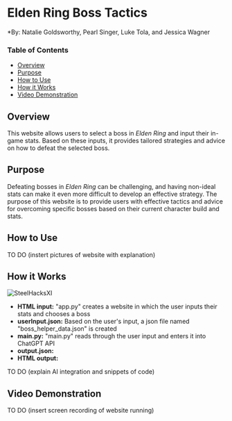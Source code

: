 # Elden Ring Boss Tactics
*By: Natalie Goldsworthy, Pearl Singer, Luke Tola, and Jessica Wagner
### Table of Contents
- [Overview](#overview)
- [Purpose](#purpose)
- [How to Use](#how-to-use)
- [How it Works](#how-it-works)
- [Video Demonstration](#video-demonstration)

## Overview
This website allows users to select a boss in *Elden Ring* and input their in-game stats. Based on these inputs, it provides tailored strategies and advice on how to defeat the selected boss.

## Purpose
Defeating bosses in *Elden Ring* can be challenging, and having non-ideal stats can make it even more difficult to develop an effective strategy. The purpose of this website is to provide users with effective tactics and advice for overcoming specific bosses based on their current character build and stats.

## How to Use
TO DO
(instert pictures of website with explanation)

## How it Works
![SteelHacksXI](https://github.com/user-attachments/assets/ace829f7-c342-4cdd-ab89-f6c81fe49d73)
- **HTML input:** "app.py" creates a website in which the user inputs their stats and chooses a boss
- **userInput.json:** Based on the user's input, a json file named "boss_helper_data.json" is created
- **main.py:** "main.py" reads through the user input and enters it into ChatGPT API
- **output.json:**
- **HTML output:**

TO DO
(explain AI integration and snippets of code)

## Video Demonstration
TO DO
(insert screen recording of website running)
